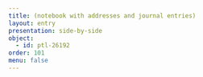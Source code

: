 ```yaml
---
title: (notebook with addresses and journal entries)
layout: entry
presentation: side-by-side
object:
  - id: ptl-26192
order: 101
menu: false
---
```






